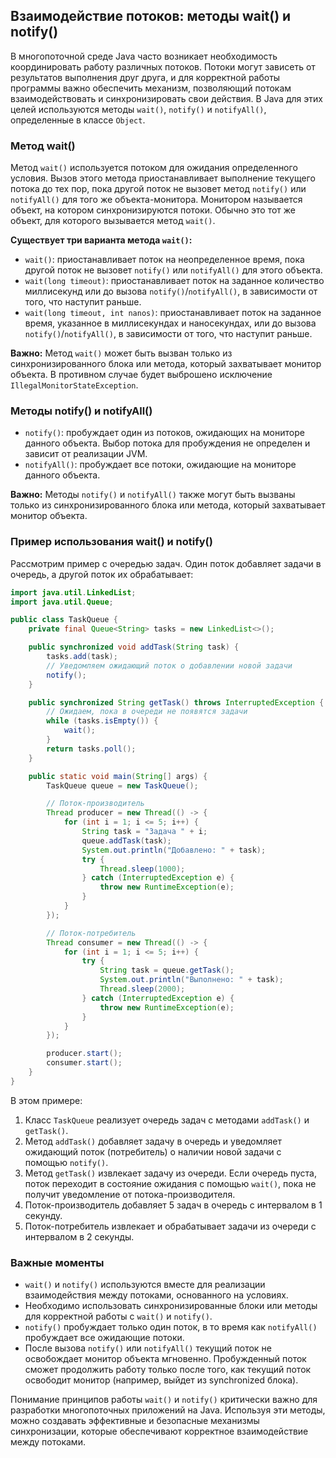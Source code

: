 ## Взаимодействие потоков: методы wait() и notify()

В многопоточной среде Java часто возникает необходимость координировать работу различных потоков. Потоки могут зависеть от результатов выполнения друг друга, и для корректной работы программы важно обеспечить механизм, позволяющий потокам взаимодействовать и синхронизировать свои действия. В Java для этих целей используются методы `wait()`, `notify()` и `notifyAll()`, определенные в классе `Object`.

### Метод wait()

Метод `wait()` используется потоком для ожидания определенного условия. Вызов этого метода приостанавливает выполнение текущего потока до тех пор, пока другой поток не вызовет метод `notify()` или `notifyAll()` для того же объекта-монитора. Монитором называется объект, на котором синхронизируются потоки. Обычно это тот же объект, для которого вызывается метод `wait()`.

**Существует три варианта метода `wait()`:**

* `wait()`: приостанавливает поток на неопределенное время, пока другой поток не вызовет `notify()` или `notifyAll()` для этого объекта.
* `wait(long timeout)`: приостанавливает поток на заданное количество миллисекунд или до вызова `notify()`/`notifyAll()`, в зависимости от того, что наступит раньше.
* `wait(long timeout, int nanos)`: приостанавливает поток на заданное время,  указанное в миллисекундах и наносекундах, или до вызова `notify()`/`notifyAll()`, в зависимости от того, что наступит раньше.

**Важно:** Метод `wait()` может быть вызван только из синхронизированного блока или метода, который захватывает монитор объекта. В противном случае будет выброшено исключение `IllegalMonitorStateException`.

### Методы notify() и notifyAll()

* `notify()`: пробуждает один из потоков, ожидающих на мониторе данного объекта. Выбор потока для пробуждения не определен и зависит от реализации JVM. 
* `notifyAll()`: пробуждает все потоки, ожидающие на мониторе данного объекта.

**Важно:** Методы `notify()` и `notifyAll()` также могут быть вызваны только из синхронизированного блока или метода, который захватывает монитор объекта.

### Пример использования wait() и notify()

Рассмотрим пример с очередью задач. Один поток добавляет задачи в очередь, а другой поток их обрабатывает:

```java
import java.util.LinkedList;
import java.util.Queue;

public class TaskQueue {
    private final Queue<String> tasks = new LinkedList<>();

    public synchronized void addTask(String task) {
        tasks.add(task);
        // Уведомляем ожидающий поток о добавлении новой задачи
        notify();
    }

    public synchronized String getTask() throws InterruptedException {
        // Ожидаем, пока в очереди не появятся задачи
        while (tasks.isEmpty()) {
            wait();
        }
        return tasks.poll();
    }

    public static void main(String[] args) {
        TaskQueue queue = new TaskQueue();

        // Поток-производитель
        Thread producer = new Thread(() -> {
            for (int i = 1; i <= 5; i++) {
                String task = "Задача " + i;
                queue.addTask(task);
                System.out.println("Добавлено: " + task);
                try {
                    Thread.sleep(1000);
                } catch (InterruptedException e) {
                    throw new RuntimeException(e);
                }
            }
        });

        // Поток-потребитель
        Thread consumer = new Thread(() -> {
            for (int i = 1; i <= 5; i++) {
                try {
                    String task = queue.getTask();
                    System.out.println("Выполнено: " + task);
                    Thread.sleep(2000);
                } catch (InterruptedException e) {
                    throw new RuntimeException(e);
                }
            }
        });

        producer.start();
        consumer.start();
    }
}
```

В этом примере:

1. Класс `TaskQueue` реализует очередь задач с методами `addTask()` и `getTask()`.
2. Метод `addTask()` добавляет задачу в очередь и уведомляет ожидающий поток (потребитель) о наличии новой задачи с помощью `notify()`.
3. Метод `getTask()` извлекает задачу из очереди. Если очередь пуста, поток переходит в состояние ожидания с помощью `wait()`, пока не получит уведомление от потока-производителя.
4. Поток-производитель добавляет 5 задач в очередь с интервалом в 1 секунду.
5. Поток-потребитель извлекает и обрабатывает задачи из очереди с интервалом в 2 секунды.

### Важные моменты

* `wait()` и `notify()` используются вместе для реализации взаимодействия между потоками, основанного на условиях.
* Необходимо использовать синхронизированные блоки или методы для корректной работы с `wait()` и `notify()`.
* `notify()` пробуждает только один поток, в то время как `notifyAll()` пробуждает все ожидающие потоки. 
* После вызова `notify()` или `notifyAll()` текущий поток не освобождает монитор объекта мгновенно. Пробужденный поток сможет продолжить работу только после того, как текущий поток освободит монитор (например, выйдет из synchronized блока).

Понимание принципов работы `wait()` и `notify()`  критически важно для разработки многопоточных приложений на Java. Используя эти методы, можно создавать эффективные и безопасные механизмы синхронизации, которые обеспечивают корректное взаимодействие между потоками.
